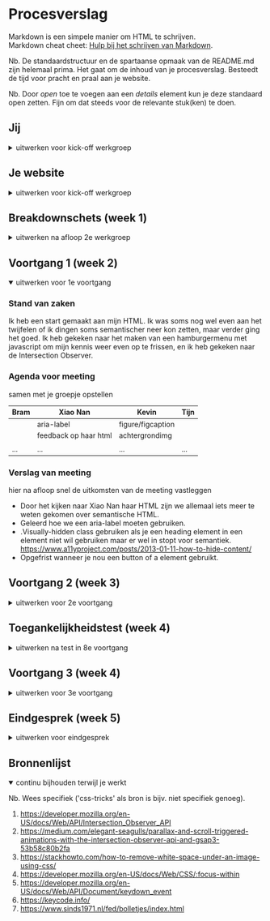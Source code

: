 # Procesverslag
Markdown is een simpele manier om HTML te schrijven.  
Markdown cheat cheet: [Hulp bij het schrijven van Markdown](https://github.com/adam-p/markdown-here/wiki/Markdown-Cheatsheet).

Nb. De standaardstructuur en de spartaanse opmaak van de README.md zijn helemaal prima. Het gaat om de inhoud van je procesverslag. Besteedt de tijd voor pracht en praal aan je website.

Nb. Door *open* toe te voegen aan een *details* element kun je deze standaard open zetten. Fijn om dat steeds voor de relevante stuk(ken) te doen.





## Jij

<details>
<summary>uitwerken voor kick-off werkgroep</summary>

### Auteur:
Bram Tersteeg.

#### Je startniveau:
Rood, ken wel een beetje maar ben nog niet mega goed.

#### Je focus:
Surface plane en responsive
 
</details>





## Je website

<details>
<summary>uitwerken voor kick-off werkgroep</summary>

### Je opdracht:
https://www.orsm.jp/#top

#### Screenshot(s) van de eerste pagina (small screen): 
Landing section
<img src="images/screenshots/screenshot_1.png" width="375px" alt="Op de landing section is een achtergrond, menu en een afbeelding te zien. Ook is er een button te zien die aangeeft dat je naar beneden moet scrollen.">

#### Screenshot(s) van de tweede pagina (small screen):
Begin animatie
<img src="images/screenshots/screenshot_2.png" width="375px" alt="De section begint met een animatie die het scherm uit beweegt. Hierna is het nieuws zichtbaar">
News section
<img src="images/screenshots/screenshot_3.png" width="375px" alt="Na de animatie is er nieuws te zien met een paar categorieën. Ook bevinden zich er een aantal afbeeldingen omheen en een verticaal scroll menu.">
 
</details>



## Breakdownschets (week 1)

<details>
<summary>uitwerken na afloop 2e werkgroep</summary>

### de hele pagina: 
<img src="images/breakdown_schetsen/breakdown_hele_pagina.jpg" width="375px" alt="breakdown van de hele pagina">

### dynamisch deel 1 (scrollanimatie): 
<img src="images/breakdown_schetsen/breakdown_dynamisch_deel1.jpg" width="375px" alt="breakdown van het begin van de scrollanimatie">
<img src="images/breakdown_schetsen/breakdown_dynamisch_deel2.jpg" width="375px" alt="breakdown van de scrollanimatie halverwege">

### dynamisch deel 2 (hamburgermenu mobiel): 
<img src="images/breakdown_schetsen/breakdown_dynamisch2_deel1.jpg" width="375px" alt="breakdown van het menu dat openklapt">

</details>





## Voortgang 1 (week 2)

<details open>
<summary>uitwerken voor 1e voortgang</summary>

### Stand van zaken
Ik heb een start gemaakt aan mijn HTML. Ik was soms nog wel even aan het twijfelen of ik dingen soms semantischer neer kon zetten, maar verder ging het goed. Ik heb gekeken naar het maken van een hamburgermenu met javascript om mijn kennis weer even op te frissen, en ik heb gekeken naar de Intersection Observer.  


### Agenda voor meeting
samen met je groepje opstellen

| Bram     | Xiao Nan         | Kevin    | Tijn        |
| ---      | ---              | ---      | ---         |
|  | aria-label | figure/figcaption |  |
|          | feedback op haar html | achtergrondimg |   |
|          |                  |          |             |
| ...      | ...              | ...      | ...         |


### Verslag van meeting
hier na afloop snel de uitkomsten van de meeting vastleggen

- Door het kijken naar Xiao Nan haar HTML zijn we allemaal iets meer te weten gekomen over semantische HTML.
- Geleerd hoe we een aria-label moeten gebruiken.
- .Visually-hidden class gebruiken als je een heading element in een element niet wil gebruiken maar er wel in stopt voor semantiek. https://www.a11yproject.com/posts/2013-01-11-how-to-hide-content/ 
- Opgefrist wanneer je nou een button of a element gebruikt.

</details>


## Voortgang 2 (week 3)

<details>
<summary>uitwerken voor 2e voortgang</summary>

### Stand van zaken
Ik ben verder gegaan aan mijn HTML en heb hierbij wat content toegevoegd aan mijn website. De sections staan en zijn nu scrollbaar met de intersection observer (hoewel deze het nu even niet goed doet.) Ik ben van plan alle content eerst in de website te zetten en daarna aan de animaties te beginnen.


### Agenda voor meeting
samen met je groepje opstellen

| Bram     | Xiao Nan          | Kevin    | Tijn       |
| ---            | ---                | ---          | ---              |
| toevoegen van een slider | witruimte tussen afbeelding en section weghalen | hamburgermenu |    |
|                |                    |              |                  |
| ...            | ...                | ...          | ...              |

Bonus tip van Yunus: Schrijf zo helder mogelijke css, toepassen van bepaalde structuur kan helpen.

### Verslag van meeting
hier na afloop snel de uitkomsten van de meeting vastleggen

- Door de link naar Sanne zijn voorbeelden over sliders, wist ik beter hoe ik mijn eigen sliders aan moest pakken.
- Ik ben iets meer te weten gekomen over debuggen, omdat Xiao Nan een probleem had waar de studentassistenten ook niet zo snel een antwoord op wisten.

</details>


## Toegankelijkheidstest (week 4)

<details>
<summary>uitwerken na test in 8e voortgang</summary>

### Bevindingen
1. Button voor het hamburgermenu word overgeslagen aan het begin.
2. Als het menu openstaat is andere content op de pagina nog gewoon toegankelijk wat niet hoort.
3. Met de screenreader was er een goede scheiding tussen Engelse en Japanese content en veranderde hij goed van stem. Alleen konder sommige aria-labels nog duidelijker.
4. Met de wazige bril was sommige tekst soms slecht leesbaar, dit gelde vooral voor de content van de slider.

#### Overgeslagen hamburgericoon (Toetsenbord)
Bij het tabben door de website werd op mobiel elke keer het hamburgermenu overgeslagen en ging je meteen naar de live section toe. 

Ik had hiernaar gekeken en wat het had opgelost was om de tabIndex van 0 naar 1 te veranderen.

<img src="images/tabindex0.png" width="375px" alt="Image waar de tabindex 0 is">
<img src="images/tabindex1.png" width="375px" alt="Image waar de tabindex 1 is">


#### Alle content toegankelijk als menu openstaat (Toetsenbord)
Bij het tabben kwam ik er achter dat als het menu openstaat hij gewoon naar de volgende section toe tabbed als je bij het laatste menu item bent.

Michiel en ik hadden dit nagevraagd aan Sanne en hij gaf ons een paar links waarmee we dit probleem aan konden pakken.

1. https://developer.mozilla.org/en-US/docs/Web/API/Document/keydown_event
2. https://developer.mozilla.org/en-US/docs/Web/CSS/:focus-within
3. https://keycode.info/

Ik heb besloten hiernaar te gaan kijken als ik tijd over heb.

#### Zowel Japans als Engels (screenreader)
Voor mijn website was het een uitdaging om zowel Japans en Engels leesbaar te kunnen maken met de screenreader. Gelukkig ging dit goed omdat ik al vrij vroeg op Japanse elementen de lang had verandert naar "ja". Het enige wat soms nog een beetje moeizaam ging was dat ik een element slecht had uitgelegd of dat twee elementen die gewrapped waren niet goed voor werder gelezen.

<img src="images/back_to_top_button_before.png" width="375px" alt="back to top button voor veranderingen">

Na een gesprekje te hebben gehad met Sanne vertelde hij over aria-hidden="true". Ik heb dit opgezocht en toen zelf proberen te gebruiken.
https://developer.mozilla.org/en-US/docs/Web/Accessibility/ARIA/ARIA_Techniques/Using_the_aria-hidden_attribute

<img src="images/back_to_top_button_after.png" width="375px" alt="back to top button na veranderingen">


#### Sommige content onleesbaar voor slechtzienden
Door een wazige bril op te hebben gezet kwam ik erachter dat kleine dingen in de slider bijvoorbeeld slecht leesbaar waren. Daarom heb ik besloten de mobiele versie van de website ook mee te maken. De titels waren wel groot genoeg om te lezen met de bril op. Ik zou dit op kunnen lossen door op mobiel specifiek, de kleine content uit de slider bijvoorbeeld grotere blokken te kunnen geven.

<img src="images/slider_voor.png" width="375px" alt="de slider voor de veranderingen">
<img src="images/slider_na.png" width="375px" alt="de slider na de veranderingen">


</details>





## Voortgang 3 (week 4)

<details>
<summary>uitwerken voor 3e voortgang</summary>

### Stand van zaken

Ik heb een tijd zitten twijfelen om mobiel anders te maken dan desktop. In de echte site is er een aparte versie voor mobiel en desktop, hij stemt dit automatisch af op het device dat gebruikt word. Hierom leek mij dit leuk om dit ook te proberen, ik heb hierom nu images toegevoegd die tussen de section geplaatst worden als mobiele banners. Deze banners krijgen op groot scherm een display: none; zodat ze zichzelf verbergen. Ook werken de sliders anders op mobiel omdat ze zo beter leesbaar zijn.

Na het toevoegen van de banners op mobiel kwam hier helaas witruimte onder te zitten die ik niet weg kon krijgen. Na met Yunus gepraat te hebben vonden wij dit artikel:
https://stackhowto.com/how-to-remove-white-space-under-an-image-using-css/

In dit artikel stond dat je een display: block; op de image moest zetten. Dit heb ik ook gedaan en toen ging gelukkig de witruimte weg.

<img src="images/display_block.png" width="375px" alt="display block op image">


### Agenda voor meeting
samen met je groepje opstellen

| Bram      | Kevin         | Xiao Nan   |       
| ---            | ---                | ---          | 
| Animation voor section  | Niet meeschalende foto + tekst | rare witruimte boven foto   | 
| Mediaqueries | Overscroll-behavior | Javascript | 
| ...            | ...                | ...          | 


### Verslag van meeting
hier na afloop snel de uitkomsten van de meeting vastleggen

- Ik heb verduidelijking gekregen over hoe ik de animaties precies aan kan pakken.
- Kevin en Xiao Nan weten nu hoe ze de rare witruimte bij een foto weg kunnen krijgen als het ooit bij ze gebeurd.

</details>





## Eindgesprek (week 5)

<details>
<summary>uitwerken voor eindgesprek</summary>

### Stand van zaken
De laatste week was voor mij nog wel een beetje aanpoten. Ik wilde nog best veel dingen van mijn website uitwerken. Ik heb bijvoorbeeld kleine animaties uitgewerkt voor de pijltjes van de sliders en de button in de video section waarmee je weer omhoog kon scrollen.

<img src="images/keyframes_van_de_animaties.png" width="375px" alt="keyframes van de animaties">

Ook heb ik geprobeerd om meerdere sliders in de website te zetten. Dit ging een beetje moeizaam omdat ik het moeilijk vond om de code van Sanne aan te passen. Dit was niet omdat Sanne warrige code schreef, maar omdat ik zelf nog niet heel goed ben in JavaScript :)

<img src="images/foutmelding.png" width="375px" alt="foutmelding">

Ik heb uiteindelijk Deanna om hulp gevraagd omdat ik er zelf niet uitkwam. Nadat ik haar om hulp had gevraagd kwam ik pas achter de fout. Toen ik aan het begin van de dag de sliders in de website ging zetten had ik ze allemaal dezelfde IDs gegeven, element1, element2 enz. Dit mag natuurlijk niet dus had ik ze aangepast, maar ik had de bolletjes hun href niet mee verandert waardoor ze stuk gingen. Dit realiseerde ik me natuurlijk pas nadat ik Deanna een berichtje had gestuurd. 

<img src="images/nav_voor.png" width="375px" alt="nav voor mijn aanpassing">
<img src="images/nav_na.png" width="375px" alt="na na mijn aanpassing">

### Screenshot(s)

hier screenshot(s) van je eindresultaat

</details>





## Bronnenlijst

<details open>
<summary>continu bijhouden terwijl je werkt</summary>

Nb. Wees specifiek ('css-tricks' als bron is bijv. niet specifiek genoeg).

1. https://developer.mozilla.org/en-US/docs/Web/API/Intersection_Observer_API
2. https://medium.com/elegant-seagulls/parallax-and-scroll-triggered-animations-with-the-intersection-observer-api-and-gsap3-53b58c80b2fa
3. https://stackhowto.com/how-to-remove-white-space-under-an-image-using-css/
4. https://developer.mozilla.org/en-US/docs/Web/CSS/:focus-within
5. https://developer.mozilla.org/en-US/docs/Web/API/Document/keydown_event
6. https://keycode.info/
7. https://www.sinds1971.nl/fed/bolletjes/index.html

</details>